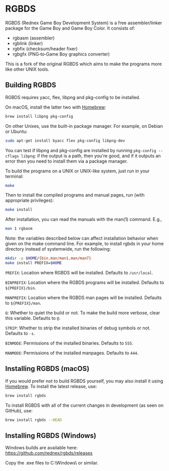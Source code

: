 # RGBDS

RGBDS (Rednex Game Boy Development System) is a free assembler/linker package
for the Game Boy and Game Boy Color. It consists of:

  - rgbasm  (assembler)
  - rgblink (linker)
  - rgbfix  (checksum/header fixer)
  - rgbgfx  (PNG‐to‐Game Boy graphics converter)

This is a fork of the original RGBDS which aims to make the programs more like
other UNIX tools.


## Building RGBDS

RGBDS requires yacc, flex, libpng and pkg-config to be installed.

On macOS, install the latter two with [Homebrew](http://brew.sh/):

```sh
brew install libpng pkg-config
```

On other Unixes, use the built-in package manager. For example, on Debian or
Ubuntu:

```sh
sudo apt-get install byacc flex pkg-config libpng-dev
```

You can test if libpng and pkg-config are installed by running
`pkg-config --cflags libpng`: if the output is a path, then you're good, and if
it outputs an error then you need to install them via a package manager.

To build the programs on a UNIX or UNIX-like system, just run in your terminal:

```sh
make
```

Then to install the compiled programs and manual pages, run (with appropriate
privileges):

```sh
make install
```

After installation, you can read the manuals with the man(1) command. E.g.,

```sh
man 1 rgbasm
```

Note: the variables described below can affect installation behavior when given
on the make command line. For example, to install rgbds in your home directory
instead of systemwide, run the following:

```sh
mkdir -p $HOME/{bin,man/man1,man/man7}
make install PREFIX=$HOME
```

`PREFIX`: Location where RGBDS will be installed. Defaults to `/usr/local`.

`BINPREFIX`: Location where the RGBDS programs will be installed. Defaults
to `${PREFIX}/bin`.

`MANPREFIX`: Location where the RGBDS man pages will be installed. Defaults
to `${PREFIX}/man`.

`Q`: Whether to quiet the build or not. To make the build more verbose, clear
this variable. Defaults to `@`.

`STRIP`: Whether to strip the installed binaries of debug symbols or not.
Defaults to `-s`.

`BINMODE`: Permissions of the installed binaries. Defaults to `555`.

`MANMODE`: Permissions of the installed manpages. Defaults to `444`.


## Installing RGBDS (macOS)

If you would prefer not to build RGBDS yourself, you may also install it using
[Homebrew](http://brew.sh/). To install the latest release, use:

```sh
brew install rgbds
```

To install RGBDS with all of the current changes in development (as seen on
GitHub), use:
```sh
brew install rgbds --HEAD
```


## Installing RGBDS (Windows)

Windows builds are available here: https://github.com/rednex/rgbds/releases

Copy the .exe files to C:\Windows\ or similar.

